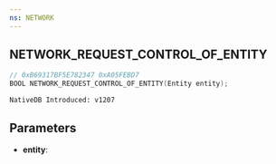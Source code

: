 ```yaml
---
ns: NETWORK
---
```

## NETWORK_REQUEST_CONTROL_OF_ENTITY

```c
// 0xB69317BF5E782347 0xA05FEBD7
BOOL NETWORK_REQUEST_CONTROL_OF_ENTITY(Entity entity);
```

```
NativeDB Introduced: v1207
```

## Parameters
* **entity**:
